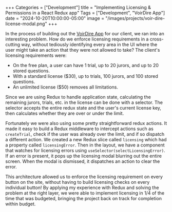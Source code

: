 +++
Categories = ["Development"]
title = "Implementing Licensing & Permissions in a React Redux app"
Tags = ["Development", "VoirDire App"]
date = "2024-10-20T10:00:00-05:00"
image = "/images/projects/voir-dire-license-modal.png"
+++

In the process of building out the [VoirDire App](https://www.voirdire.app/) for our client, we ran into an interesting
problem.  How do we enforce licensing requirements in a cross-cutting way, without tediously identifying every area
in the UI where the user might take an action that they were not allowed to take?  The client's licensing requirements
were:

* On the free plan, a user can have 1 trial, up to 20 jurors, and up to 20 stored questions.
* With a standard license ($30), up to trials, 100 jurors, and 100 stored questions.
* An unlimited license ($50) removes all limitations.

Since we are using Redux to handle application state, calculating the remaining jurors, trials, etc. in the license can
be done with a selector.  The selector accepts the entire redux state and the user's current license key, then calculates
whether they are over or under the limit.

Fortunately we were also using some pretty straightforward redux actions.  It made it easy to build a Redux middleware
to intercept actions such as `createTrial`, check if the user was already over the limit, and if so dispatch a different
action.  We created a new Redux slice called `licensing` which had a property called `licensingError`.  Then in the
layout, we have a component that watches for licensing errors using `useSelector(selectLicensingError)`.  If an error
is present, it pops up the licensing modal blurring out the entire screen.  When the modal is dismissed, it dispatches
an action to clear the error.

This architecture allowed us to enforce the licensing requirement on every button on the site, without having to build
licensing checks on every individual button!  By applying my experience with Redux and solving the problem at the right
layer, we were able to implement licensing in 1/4 of the time that was budgeted, bringing the project back on track
for completion within budget.
